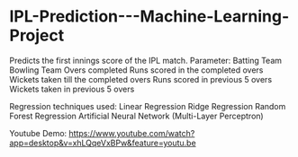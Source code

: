 # IPL-Prediction---Machine-Learning-Project

Predicts the first innings score of the IPL match. 
Parameter: 
  Batting Team
  Bowling Team
  Overs completed
  Runs scored in the completed overs
  Wickets taken till the completed overs
  Runs scored in previous 5 overs
  Wickets taken in previous 5 overs

Regression techniques used:
  Linear Regression
  Ridge Regression
  Random Forest Regression
  Artificial Neural Network (Multi-Layer Perceptron)

Youtube Demo: https://www.youtube.com/watch?app=desktop&v=xhLQqeVxBPw&feature=youtu.be

